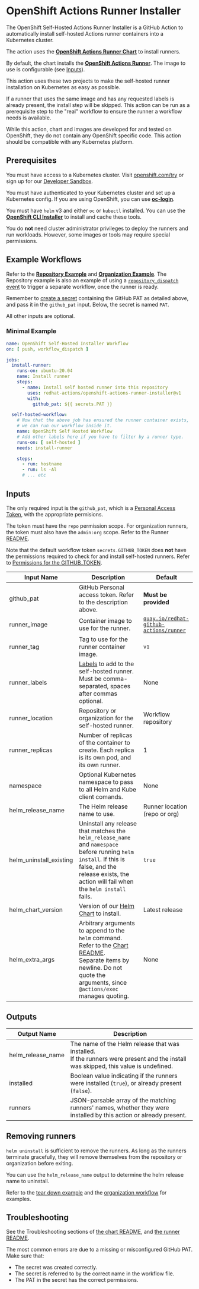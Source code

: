 # OpenShift Actions Runner Installer

The OpenShift Self-Hosted Actions Runner Installer is a GitHub Action to automatically install self-hosted Actions runner containers into a Kubernetes cluster.

The action uses the [**OpenShift Actions Runner Chart**](https://github.com/redhatryan/openshift-actions-runner-chart/) to install runners.

By default, the chart installs the [**OpenShift Actions Runner**](https://github.com/redhatryan/openshift-actions-runner). The image to use is configurable (see [Inputs](#inputs)).

This action uses these two projects to make the self-hosted runner installation on Kubernetes as easy as possible.

If a runner that uses the same image and has any requested labels is already present, the install step will be skipped. This action can be run as a prerequisite step to the "real" workflow to ensure the runner a workflow needs is available.

While this action, chart and images are developed for and tested on OpenShift, they do not contain any OpenShift specific code. This action should be compatible with any Kubernetes platform.

## Prerequisites
You must have access to a Kubernetes cluster. Visit [openshift.com/try](https://www.openshift.com/try) or sign up for our [Developer Sandbox](https://developers.redhat.com/developer-sandbox).

You must have authenticated to your Kubernetes cluster and set up a Kubernetes config. If you are using OpenShift, you can use [**oc-login**](https://github.com/redhat-actions/oc-login).

You must have `helm` v3 and either `oc` or `kubectl` installed. You can use the [**OpenShift CLI Installer**](https://github.com/redhat-actions/openshift-cli-installer) to install and cache these tools.

You do **not** need cluster administrator privileges to deploy the runners and run workloads. However, some images or tools may require special permissions.

<a id="example-workflows"></a>

## Example Workflows
Refer to the [**Repository Example**](./.github/workflows/repo_example.yml) and [**Organization Example**](./.github/workflows/org_example.yml). The Repository example is also an example of using a [`repository_dispatch` event](https://docs.github.com/en/actions/reference/events-that-trigger-workflows#repository_dispatch) to trigger a separate workflow, once the runner is ready.

Remember to [create a secret](https://docs.github.com/en/actions/reference/encrypted-secrets) containing the GitHub PAT as detailed above, and pass it in the `github_pat` input. Below, the secret is named `PAT`.

All other inputs are optional.

### Minimal Example
```yaml
name: OpenShift Self-Hosted Installer Workflow
on: [ push, workflow_dispatch ]

jobs:
  install-runner:
    runs-on: ubuntu-20.04
    name: Install runner
    steps:
      - name: Install self hosted runner into this repository
        uses: redhat-actions/openshift-actions-runner-installer@v1
        with:
          github_pat: ${{ secrets.PAT }}

  self-hosted-workflow:
    # Now that the above job has ensured the runner container exists,
    # we can run our workflow inside it.
    name: OpenShift Self Hosted Workflow
    # Add other labels here if you have to filter by a runner type.
    runs-on: [ self-hosted ]
    needs: install-runner

    steps:
      - run: hostname
      - run: ls -Al
      # ... etc
```

<a id="inputs"></a>

## Inputs
The only required input is the `github_pat`, which is a [Personal Access Token](https://docs.github.com/en/free-pro-team@latest/github/authenticating-to-github/creating-a-personal-access-token), with the appropriate permisions.

The token must have the `repo` permission scope. For organization runners, the token must also have the `admin:org` scope. Refer to the Runner [README](https://github.com/redhatryan/openshift-actions-runner#pat-guidelines).

Note that the default workflow token `secrets.GITHUB_TOKEN` does **not** have the permissions required to check for and install self-hosted runners. Refer to [Permissions for the GITHUB_TOKEN](https://docs.github.com/en/actions/reference/authentication-in-a-workflow#permissions-for-the-github_token).

| Input Name | Description | Default |
| ---------- | ----------- | ------- |
| github_pat | GitHub Personal access token. Refer to the description above. | **Must be provided**
| runner_image | Container image to use for the runner. | [`quay.io/redhat-github-actions/runner`](https://quay.io/redhat-github-actions/runner)
| runner_tag | Tag to use for the runner container image. | `v1` |
| runner_labels | [Labels](https://docs.github.com/en/actions/hosting-your-own-runners/using-labels-with-self-hosted-runners) to add to the self-hosted runner. Must be comma-separated, spaces after commas optional. | None |
| runner_location | Repository or organization for the self-hosted runner. | Workflow repository |
| runner_replicas | Number of replicas of the container to create. Each replica is its own pod, and its own runner. | 1
| namespace | Optional Kubernetes namespace to pass to all Helm and Kube client comands.  | None |
| helm_release_name | The Helm release name to use. | Runner location (repo or org) |
| helm_uninstall_existing | Uninstall any release that matches the `helm_release_name` and `namespace` before running `helm install`. If this is false, and the release exists, the action will fail when the `helm install` fails. | `true` |
| helm_chart_version | Version of our [Helm Chart](https://github.com/redhatryan/openshift-actions-runner-chart) to install. | Latest release
| helm_extra_args | Arbitrary arguments to append to the `helm` command. Refer to the [Chart README](https://github.com/redhatryan/openshift-actions-runner-chart). <br>Separate items by newline. Do not quote the arguments, since `@actions/exec` manages quoting. | None |

## Outputs
| Output Name | Description |
| ----------- | ----------- |
| helm_release_name | The name of the Helm release that was installed.<br>If the runners were present and the install was skipped, this value is undefined. |
| installed | Boolean value indicating if the runners were installed (`true`), or already present (`false`). |
| runners | JSON-parsable array of the matching runners' names, whether they were installed by this action or already present. |

## Removing runners
`helm uninstall` is sufficient to remove the runners. As long as the runners terminate gracefully, they will remove themselves from the repository or organization before exiting.

You can use the `helm_release_name` output to determine the helm release name to uninstall.

Refer to the [tear down example](./.github/workflows/tear_down_runners.yml) and the [organization workflow](./.github/workflows/org_example.yml) for examples.

<a id="troubleshooting"></a>
## Troubleshooting

See the Troubleshooting sections of [the chart README](https://github.com/redhatryan/openshift-actions-runner-chart#Troubleshooting), and [the runner README](https://github.com/redhatryan/openshift-actions-runner#Troubleshooting).

The most common errors are due to a missing or misconfigured GitHub PAT. Make sure that:
- The secret was created correctly.
- The secret is referred to by the correct name in the workflow file.
- The PAT in the secret has the correct permissions.
